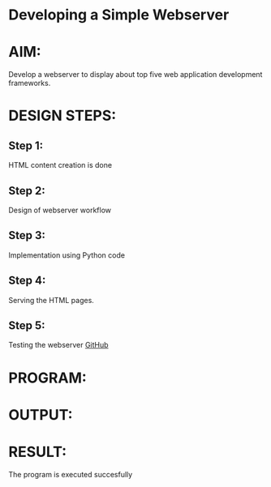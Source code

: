 # Developing a Simple Webserver

# AIM:

Develop a webserver to display about top five web application development frameworks.

# DESIGN STEPS:

## Step 1:

HTML content creation is done

## Step 2:

Design of webserver workflow

## Step 3:

Implementation using Python code

## Step 4:

Serving the HTML pages.

## Step 5:

Testing the webserver
[GitHub](http://github.com)
# PROGRAM:

# OUTPUT:

# RESULT:

The program is executed succesfully
